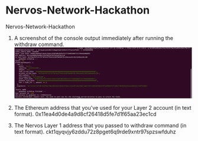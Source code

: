 # Nervos-Network-Hackathon
Nervos-Network-Hackathon

1. A screenshot of the console output immediately after running the withdraw command.
![alt text](https://github.com/sunydev/Nervos-Network-Hackathon/blob/main/task9/withdraw.png?raw=true)

2. The Ethereum address that you've used for your Layer 2 account (in text format).
	0x11ea4d0de4a9d8cf26418d5fe7d1f65aa23ec1cd

3. The Nervos Layer 1 address that you passed to withdraw command (in text format). 
        ckt1qyqvjy6zddu72z8pget6q9rde9xntr97spzswfduhz

 

